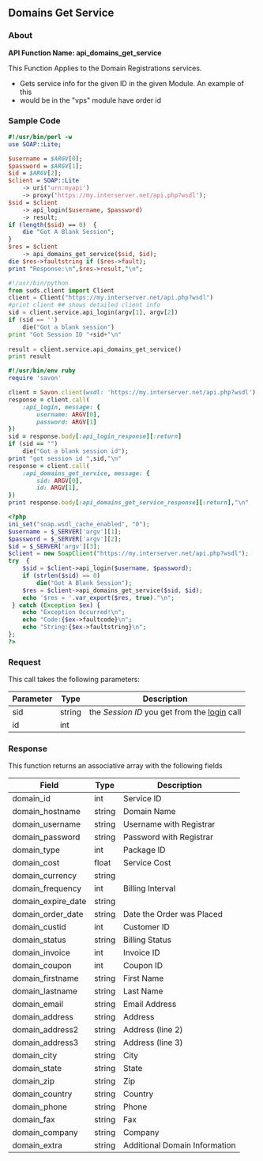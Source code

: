
## Domains Get Service

### About

**API Function Name: api_domains_get_service**

This Function Applies to the Domain Registrations services.
* Gets service info for the given ID in the given Module.   An example of this
* would be in the "vps" module have order id


### Sample Code

```perl
#!/usr/bin/perl -w
use SOAP::Lite;

$username = $ARGV[0];
$password = $ARGV[1];
$id = $ARGV[2];
$client = SOAP::Lite
	-> uri('urn:myapi')
	-> proxy('https://my.interserver.net/api.php?wsdl');
$sid = $client
	-> api_login($username, $password)
	-> result;
if (length($sid) == 0)  {
	die "Got A Blank Session";
} 
$res = $client
	-> api_domains_get_service($sid, $id);
die $res->faultstring if ($res->fault);
print "Response:\n",$res->result,"\n";

```

```python
#!/usr/bin/python
from suds.client import Client
client = Client("https://my.interserver.net/api.php?wsdl")
#print client ## shows detailed client info
sid = client.service.api_login(argv[1], argv[2])
if (sid == '')
	die("Got a blank session")
print "Got Session ID "+sid+"\n"
  
result = client.service.api_domains_get_service()
print result

```

```ruby
#!/usr/bin/env ruby
require 'savon'

client = Savon.client(wsdl: 'https://my.interserver.net/api.php?wsdl')
response = client.call(
	:api_login, message: {
		username: ARGV[0],
		password: ARGV[1]
})
sid = response.body[:api_login_response][:return]
if (sid == "")
	die("Got a blank session id");
print "got session id ",sid,"\n"
response = client.call(
	:api_domains_get_service, message: { 
		sid: ARGV[0], 
		id: ARGV[1], 
})
print response.body[:api_domains_get_service_response][:return],"\n"

```

```php
<?php
ini_set("soap.wsdl_cache_enabled", "0");
$username = $_SERVER['argv'][1];
$password = $_SERVER['argv'][2];
$id = $_SERVER['argv'][3];
$client = new SoapClient("https://my.interserver.net/api.php?wsdl");
try  { 
	$sid = $client->api_login($username, $password);
	if (strlen($sid) == 0)
		die("Got A Blank Session");
	$res = $client->api_domains_get_service($sid, $id);
	echo '$res = '.var_export($res, true)."\n";
 } catch (Exception $ex) {
	echo "Exception Occurred!\n";
	echo "Code:{$ex->faultcode}\n";
	echo "String:{$ex->faultstring}\n";
}; 
?>

```



### Request

This call takes the following parameters:

Parameter|Type|Description
---------|----|-----------
sid|string|the *Session ID* you get from the [login](#login) call
id|int|


### Response

This function returns an associative array with the following fields

Field|Type|Description
-----|----|-----------
domain_id|int|Service ID
domain_hostname|string|Domain Name
domain_username|string|Username with Registrar
domain_password|string|Password with Registrar
domain_type|int|Package ID
domain_cost|float|Service Cost
domain_currency|string|
domain_frequency|int|Billing Interval
domain_expire_date|string|
domain_order_date|string|Date the Order was Placed
domain_custid|int|Customer ID
domain_status|string|Billing Status
domain_invoice|int|Invoice ID
domain_coupon|int|Coupon ID
domain_firstname|string|First Name
domain_lastname|string|Last Name
domain_email|string|Email Address
domain_address|string|Address
domain_address2|string|Address (line 2)
domain_address3|string|Address (line 3)
domain_city|string|City
domain_state|string|State
domain_zip|string|Zip
domain_country|string|Country
domain_phone|string|Phone
domain_fax|string|Fax
domain_company|string|Company
domain_extra|string|Additional Domain Information


